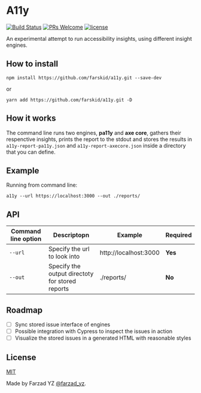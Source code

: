 # A11y

[![Build Status](https://travis-ci.com/farskid/a11y.svg?branch=master)](https://travis-ci.com/farskid/a11y)
[![PRs Welcome](https://img.shields.io/badge/PRs-welcome-brightgreen.svg)](https://github.com/farskid/a11y/pulls)
[![license](http://img.shields.io/badge/license-MIT-brightgreen.svg?style=flat)](https://github.com/farskid/a11y/blob/master/LICENSE)

An experimental attempt to run accessibility insights, using different insight
engines.

## How to install

```
npm install https://github.com/farskid/a11y.git --save-dev
```

or

```
yarn add https://github.com/farskid/a11y.git -D
```

## How it works

The command line runs two engines, **pa11y** and **axe core**, gathers their
respenctive insights, prints the report to the stdout and stores the results in
`a11y-report-pa11y.json` and `a11y-report-axecore.json` inside a directory that
you can define.

## Example

Running from command line:

```
a11y --url https://localhost:3000 --out ./reports/
```

## API

| Command line option | Descriptopn                                     | Example               | Required |
| ------------------- | ----------------------------------------------- | --------------------- | -------- |
| `--url`             | Specify the url to look into                    | http://localhost:3000 | **Yes**  |
| `--out`             | Specify the output directoty for stored reports | ./reports/            | **No**   |

## Roadmap

- [ ] Sync stored issue interface of engines
- [ ] Possible integration with Cypress to inspect the issues in action
- [ ] Visualize the stored issues in a generated HTML with reasonable styles

## License

[MIT](./LICENSE)

Made by Farzad YZ [@farzad_yz](https://twitter.com/farzad_yz).
